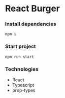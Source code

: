 # React Burger

### Install dependencies

`npm i`

### Start project

`npm run start`

### Technologies

- React
- Typescript
- prop-types
